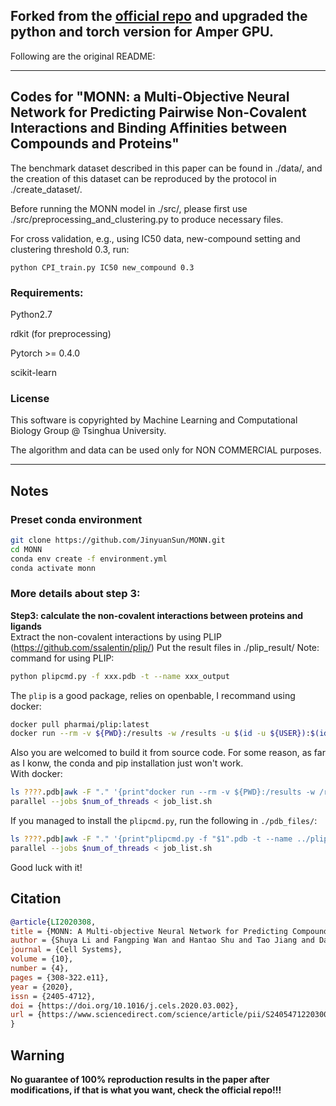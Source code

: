 

## Forked from the [official repo](https://github.com/lishuya17/MONN.git) and upgraded the python and torch version for Amper GPU.
Following are the original README:

--- 
## Codes for "MONN: a Multi-Objective Neural Network for Predicting Pairwise Non-Covalent Interactions and Binding Affinities between Compounds and Proteins"

The benchmark dataset described in this paper can be found in ./data/, and the creation of this dataset can be reproduced by the protocol in ./create_dataset/.

Before running the MONN model in ./src/, please first use ./src/preprocessing_and_clustering.py to produce necessary files.

For cross validation, e.g., using IC50 data, new-compound setting and clustering threshold 0.3, run:

```python CPI_train.py IC50 new_compound 0.3```

### Requirements:
Python2.7

rdkit (for preprocessing)

Pytorch >= 0.4.0

scikit-learn

### License

This software is copyrighted by Machine Learning and Computational Biology Group @ Tsinghua University.

The algorithm and data can be used only for NON COMMERCIAL purposes.

---- 
## Notes
### Preset conda environment
```bash
git clone https://github.com/JinyuanSun/MONN.git
cd MONN
conda env create -f environment.yml
conda activate monn
```
### More details about step 3:  
**Step3: calculate the non-covalent interactions between proteins and ligands**  
Extract the non-covalent interactions by using PLIP (https://github.com/ssalentin/plip/)
Put the result files in ./plip_result/
Note: command for using PLIP:   
```bash
python plipcmd.py -f xxx.pdb -t --name xxx_output
```
The `plip` is a good package, relies on openbable, I recommand using docker:  
```bash
docker pull pharmai/plip:latest
docker run --rm -v ${PWD}:/results -w /results -u $(id -u ${USER}):$(id -g ${USER}) pharmai/plip:latest -f 1o41.pdb -t --name output_1o41
```
Also you are welcomed to build it from source code. For some reason, as far as I konw, the conda and pip installation just won't work.  
With docker:
```bash
ls ????.pdb|awk -F "." '{print"docker run --rm -v ${PWD}:/results -w /results -u $(id -u ${USER}):$(id -g ${USER}) pharmai/plip:latest -f "$1".pdb -t --name ../plip_result/output_"$1""}' > job_list.sh
parallel --jobs $num_of_threads < job_list.sh
```
If you managed to install the `plipcmd.py`, run the following in `./pdb_files/`:
```bash
ls ????.pdb|awk -F "." '{print"plipcmd.py -f "$1".pdb -t --name ../plip_result/output_"$1""}' > job_list.sh
parallel --jobs $num_of_threads < job_list.sh
```
Good luck with it!

## Citation
```bibtex
@article{LI2020308,
title = {MONN: A Multi-objective Neural Network for Predicting Compound-Protein Interactions and Affinities},
author = {Shuya Li and Fangping Wan and Hantao Shu and Tao Jiang and Dan Zhao and Jianyang Zeng},
journal = {Cell Systems},
volume = {10},
number = {4},
pages = {308-322.e11},
year = {2020},
issn = {2405-4712},
doi = {https://doi.org/10.1016/j.cels.2020.03.002},
url = {https://www.sciencedirect.com/science/article/pii/S2405471220300818}
}
```

## Warning
**No guarantee of 100% reproduction results in the paper after modifications, if that is what you want, check the official repo!!!**